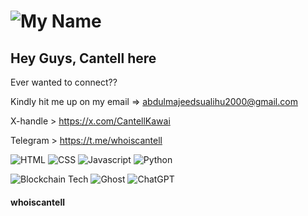  # ![My Name](https://img.shields.io/badge/Cantell-Kawai-blue) 

 ## Hey Guys, Cantell here
  Ever wanted to connect??
  
  Kindly hit me up on my email => abdulmajeedsualihu2000@gmail.com
  
  X-handle > https://x.com/CantellKawai

  Telegram > https://t.me/whoiscantell

![HTML](https://cdn-icons-png.flaticon.com/128/174/174854.png)
![CSS](https://cdn-icons-png.flaticon.com/128/732/732190.png)
![Javascript](https://cdn-icons-png.flaticon.com/128/5968/5968292.png)
![Python](https://cdn-icons-png.flaticon.com/128/5968/5968350.png)
  
![Blockchain Tech](https://img.shields.io/badge/Blockchain.com-121D33?logo=blockchaindotcom&logoColor=fff&style=for-the-badge) ![Ghost](https://img.shields.io/badge/Ghost-000?style=for-the-badge&logo=ghost&logoColor=yellow) ![ChatGPT](https://img.shields.io/badge/ChatGPT-74aa9c?style=for-the-badge&logo=openai&logoColor=white)


#### whoiscantell
